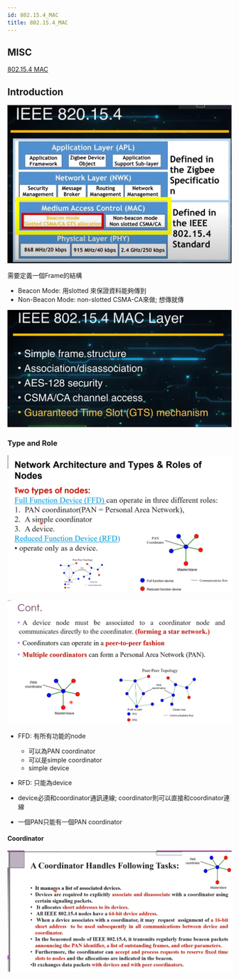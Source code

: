 ```yaml
---
id: 802.15.4_MAC
title: 802.15.4_MAC
---
```


## MISC

[802.15.4 MAC](https://www.youtube.com/watch?v=exKnnRfPR44&list=PLvzhMI9KCrTSNDQ4g3BTkYU_t7A6C32hd&index=14)

## Introduction

![platform](./image/802.15.4_MAC/802.15.4_MAC.png)

需要定義一個Frame的結構

- Beacon Mode: 用slotted 來保證資料能夠傳到
- Non-Beacon Mode: non-slotted CSMA-CA來做; 想傳就傳

![platform](./image/802.15.4_MAC/802.15.4_MAC2.png)

### Type and Role

![platform](./image/802.15.4_MAC/MAC_role.png)

![platform](./image/802.15.4_MAC/MAC_role2.png)

- FFD: 有所有功能的node
    - 可以為PAN coordinator
    - 可以是simple coordinator
    - simple device
- RFD: 只能為device

- device必須和coordinator通訊連線; coordinator則可以直接和coordinator連線
- 一個PAN只能有一個PAN coordinator

#### Coordinator

![platform](./image/802.15.4_MAC/coordinator.png)




